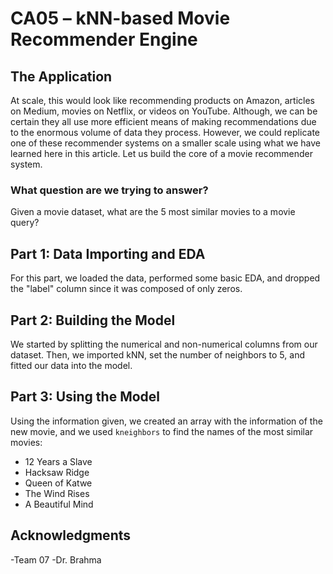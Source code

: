 # CA05 – kNN-based Movie Recommender Engine

## The Application
At scale, this would look like recommending products on Amazon, articles on Medium, movies on Netflix, or videos on YouTube. Although, we can be certain they all use more efficient means of making recommendations due to the enormous volume of data they process. However, we could replicate one of these recommender systems on a smaller scale using what we have learned here in this article. Let us build the core of a movie recommender system.

### What question are we trying to answer?
Given a movie dataset, what are the 5 most similar movies to a movie query?

## Part 1: Data Importing and EDA
For this part, we loaded the data, performed some basic EDA, and dropped the "label" column since it was composed of only zeros.

## Part 2: Building the Model
We started by splitting the numerical and non-numerical columns from our dataset. Then, we imported kNN, set the number of neighbors to 5, and fitted our data into the model.

## Part 3: Using the Model
Using the information given, we created an array with the information of the new movie, and we used `kneighbors` to find the names of the most similar movies:
- 12 Years a Slave
- Hacksaw Ridge
- Queen of Katwe
- The Wind Rises
- A Beautiful Mind

## Acknowledgments
-Team 07
-Dr. Brahma
